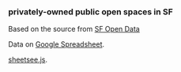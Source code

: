 ### privately-owned public open spaces in SF

Based on the source from [SF Open Data](https://data.sfgov.org/Geographic-Locations-and-Boundaries/Privately-Owned-Public-Open-Space-POPOS-and-Public/55um-v9vc)

Data on  [Google Spreadsheet](https://docs.google.com/spreadsheets/d/13G0e47dV4AVriU7vS0FTyAlljPUH01m8ethS8TmYdHo/pubhtml?gid=0&single=true).



[sheetsee.js](http://www.github.com/jlord/sheetsee.js). 